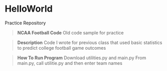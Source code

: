 # HelloWorld
Practice Repository

>**NCAA Football Code**
Old code sample for practice

>**Description**
Code I wrote for previous class that used basic statistics to predict college football game outcomes

>**How To Run Program**
Download utilities.py and main.py
From main.py, call utilitie.py and then enter team names
